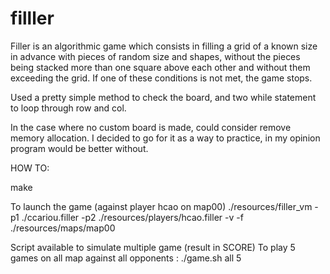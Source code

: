 # filller

Filler is an algorithmic game which consists in filling a grid of a known size in advance
with pieces of random size and shapes, without the pieces being stacked more than one
square above each other and without them exceeding the grid. If one of these conditions
is not met, the game stops.

Used a pretty simple method to check the board, and two while statement to loop through row and col.

In the case where no custom board is made, could consider remove memory allocation.
I decided to go for it as a way to practice, in my opinion program would be better without.

HOW TO:

make

To launch the game (against player hcao on map00)
./resources/filler_vm -p1 ./ccariou.filler -p2 ./resources/players/hcao.filler -v -f ./resources/maps/map00


Script available to simulate multiple game (result in SCORE)
To play 5 games on all map against all opponents :
./game.sh all 5

